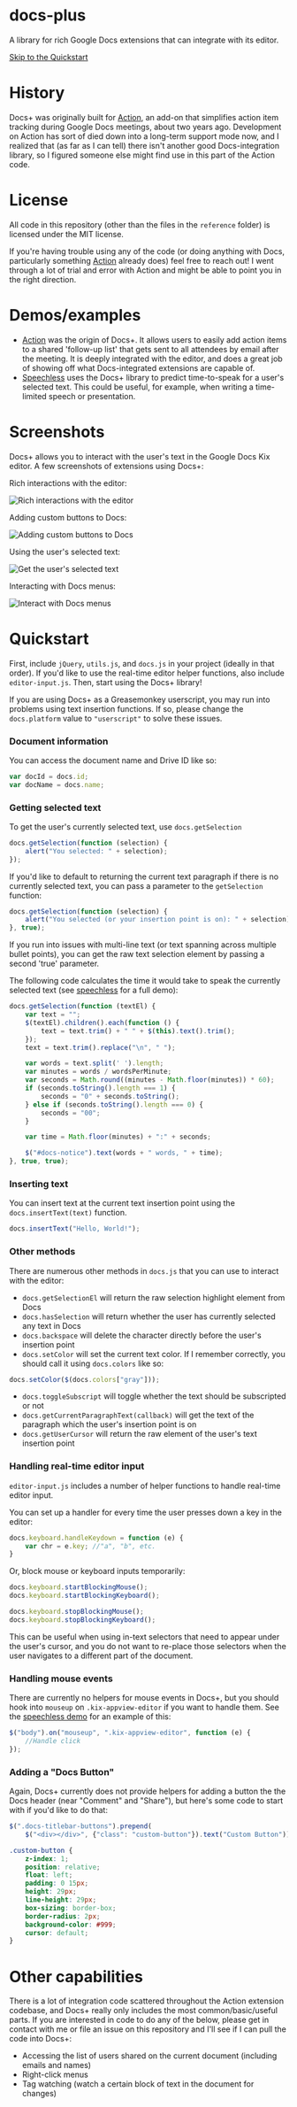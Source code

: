 # docs-plus
A library for rich Google Docs extensions that can integrate with its editor.

[Skip to the Quickstart](#quickstart)

# History
Docs+ was originally built for [Action](https://meetaction.com/), an add-on that simplifies action item tracking during Google Docs meetings, about two years ago. Development on Action has sort of died down into a long-term support mode now, and I realized that (as far as I can tell) there isn't another good Docs-integration library, so I figured someone else might find use in this part of the Action code.

# License
All code in this repository (other than the files in the ``reference`` folder) is licensed under the MIT license.

If you're having trouble using any of the code (or doing anything with Docs, particularly something [Action](https://meetaction.com/) already does) feel free to reach out! I went through a lot of trial and error with Action and might be able to point you in the right direction.

# Demos/examples
- [Action](https://meetaction.com/) was the origin of Docs+. It allows users to easily add action items to a shared 'follow-up list' that gets sent to all attendees by email after the meeting. It is deeply integrated with the editor, and does a great job of showing off what Docs-integrated extensions are capable of.
- [Speechless](https://github.com/matthewsot/speechless) uses the Docs+ library to predict time-to-speak for a user's selected text. This could be useful, for example, when writing a time-limited speech or presentation.

# Screenshots
Docs+ allows you to interact with the user's text in the Google Docs Kix editor. A few screenshots of extensions using Docs+:

Rich interactions with the editor:

![Rich interactions with the editor](screenshots/actionselector.jpg)

Adding custom buttons to Docs:

![Adding custom buttons to Docs](screenshots/actionbutton.jpg)

Using the user's selected text:

![Get the user's selected text](screenshots/speechless.jpg)

Interacting with Docs menus:

![Interact with Docs menus](screenshots/rightclick.jpg)

# Quickstart
First, include ``jQuery``, ``utils.js``, and ``docs.js`` in your project (ideally in that order). If you'd like to use the real-time editor helper functions, also include ``editor-input.js``. Then, start using the Docs+ library!

If you are using Docs+ as a Greasemonkey userscript, you may run into problems using text insertion functions. If so, please change the ``docs.platform`` value to ``"userscript"`` to solve these issues.

### Document information
You can access the document name and Drive ID like so:
```javascript
var docId = docs.id;
var docName = docs.name;
```

### Getting selected text
To get the user's currently selected text, use ``docs.getSelection``

```javascript
docs.getSelection(function (selection) {
    alert("You selected: " + selection);
});
```

If you'd like to default to returning the current text paragraph if there is no currently selected text, you can pass a parameter to the ``getSelection`` function:

```javascript
docs.getSelection(function (selection) {
    alert("You selected (or your insertion point is on): " + selection);
}, true);
```

If you run into issues with multi-line text (or text spanning across multiple bullet points), you can get the raw text selection element by passing a second 'true' parameter.

The following code calculates the time it would take to speak the currently selected text (see [speechless](https://github.com/matthewsot/speechless) for a full demo):

```javascript
docs.getSelection(function (textEl) {
    var text = "";
    $(textEl).children().each(function () {
        text = text.trim() + " " + $(this).text().trim();
    });
    text = text.trim().replace("\n", " ");

    var words = text.split(' ').length;
    var minutes = words / wordsPerMinute;
    var seconds = Math.round((minutes - Math.floor(minutes)) * 60);
    if (seconds.toString().length === 1) {
        seconds = "0" + seconds.toString();
    } else if (seconds.toString().length === 0) {
        seconds = "00";
    }

    var time = Math.floor(minutes) + ":" + seconds;

    $("#docs-notice").text(words + " words, " + time);
}, true, true);
```

### Inserting text
You can insert text at the current text insertion point using the ``docs.insertText(text)`` function.

```javascript
docs.insertText("Hello, World!");
```

### Other methods
There are numerous other methods in ``docs.js`` that you can use to interact with the editor:
* ``docs.getSelectionEl`` will return the raw selection highlight element from Docs
* ``docs.hasSelection`` will return whether the user has currently selected any text in Docs
* ``docs.backspace`` will delete the character directly before the user's insertion point
* ``docs.setColor`` will set the current text color. If I remember correctly, you should call it using ``docs.colors`` like so:
```javascript
docs.setColor($(docs.colors["gray"]));
```
* ``docs.toggleSubscript`` will toggle whether the text should be subscripted or not
* ``docs.getCurrentParagraphText(callback)`` will get the text of the paragraph which the user's insertion point is on
* ``docs.getUserCursor`` will return the raw element of the user's text insertion point

### Handling real-time editor input
``editor-input.js`` includes a number of helper functions to handle real-time editor input.

You can set up a handler for every time the user presses down a key in the editor:
```javascript
docs.keyboard.handleKeydown = function (e) {
    var chr = e.key; //"a", "b", etc.
}
```

Or, block mouse or keyboard inputs temporarily:
```javascript
docs.keyboard.startBlockingMouse();
docs.keyboard.startBlockingKeyboard();

docs.keyboard.stopBlockingMouse();
docs.keyboard.stopBlockingKeyboard();
```

This can be useful when using in-text selectors that need to appear under the user's cursor, and you do not want to re-place those selectors when the user navigates to a different part of the document.

### Handling mouse events
There are currently no helpers for mouse events in Docs+, but you should hook into ``mouseup`` on ``.kix-appview-editor`` if you want to handle them. See the [speechless demo](https://github.com/matthewsot/speechless) for an example of this:

```javascript
$("body").on("mouseup", ".kix-appview-editor", function (e) {
    //Handle click
});
```

### Adding a "Docs Button"
Again, Docs+ currently does not provide helpers for adding a button the the Docs header (near "Comment" and "Share"), but here's some code to start with if you'd like to do that:

```javascript
$(".docs-titlebar-buttons").prepend(
    $("<div></div>", {"class": "custom-button"}).text("Custom Button"));
```

```css
.custom-button {
    z-index: 1;
    position: relative;
    float: left;
    padding: 0 15px;
    height: 29px;
    line-height: 29px;
    box-sizing: border-box;
    border-radius: 2px;
    background-color: #999;
    cursor: default;
}
```

# Other capabilities
There is a lot of integration code scattered throughout the Action extension codebase, and Docs+ really only includes the most common/basic/useful parts. If you are interested in code to do any of the below, please get in contact with me or file an issue on this repository and I'll see if I can pull the code into Docs+:

* Accessing the list of users shared on the current document (including emails and names)
* Right-click menus
* Tag watching (watch a certain block of text in the document for changes)
